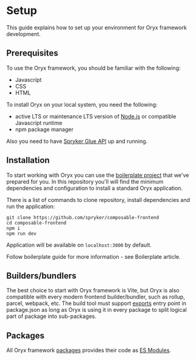 # Setup

This guide explains how to set up your environment for Oryx framework development.

## Prerequisites

To use the Oryx framework, you should be familiar with the following:

- Javascript
- CSS
- HTML

To install Oryx on your local system, you need the following:

- active LTS or maintenance LTS version of [Node.js](https://nodejs.org/) or compatible Javascript runtime
- npm package manager

Also you need to have [Spryker Glue API](https://docs.spryker.com/docs/scos/dev/glue-api-guides/202204.0/glue-rest-api.html) up and running.

## Installation

To start working with Oryx you can use the [boilerplate project](https://github.com/spryker/composable-frontend) that we've prepared for you. In this repository you'll will find the minimum dependencies and configuration to install a standard Oryx application.

There is a list of commands to clone repository, install dependencies and run the application:

```
git clone https://github.com/spryker/composable-frontend
cd composable-frontend
npm i
npm run dev
```

Application will be available on `localhost:3000` by default.

Follow boilerplate guide for more information - see Boilerplate article.

## Builders/bundlers

The best choice to start with Oryx framework is Vite, but Oryx is also compatible with every modern frontend builder/bundler, such as rollup, parcel, webpack, etc.
The build tool must support [exports](https://nodejs.org/api/packages.html#package-entry-points) entry point in package.json as long as Oryx is using it in every package to split logical part of package into sub-packages.

## Packages

All Oryx framework [packages](https://www.npmjs.com/org/spryker-oryx) provides their code as [ES Modules](https://nodejs.org/dist/latest-v13.x/docs/api/esm.html#esm_ecmascript_modules).
